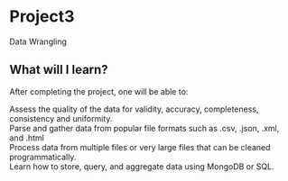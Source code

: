 # Project3
Data Wrangling

## What will I learn?
After completing the project, one will be able to:

Assess the quality of the data for validity, accuracy, completeness, consistency and uniformity. <br>
Parse and gather data from popular file formats such as .csv, .json, .xml, and .html <br>
Process data from multiple files or very large files that can be cleaned programmatically. <br>
Learn how to store, query, and aggregate data using MongoDB or SQL. <br>
